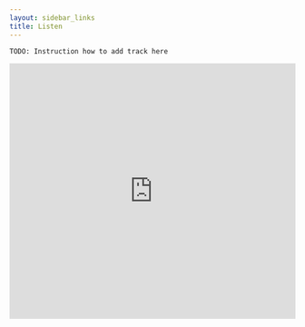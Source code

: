 ```yaml
---
layout: sidebar_links
title: Listen 
---
```

`TODO: Instruction how to add track here`

<iframe width="100%" height="450" scrolling="no" frameborder="no" src="https://w.soundcloud.com/player/?url=https%3A//api.soundcloud.com/groups/10104&amp;auto_play=true&amp;hide_related=false&amp;visual=true"></iframe>
